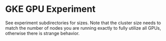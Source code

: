 # GKE GPU Experiment

See experiment subdirectories for sizes. Note that the cluster size needs to match the number of nodes you are running exactly to fully utilize all GPUs, otherwise there is strange behavior.
